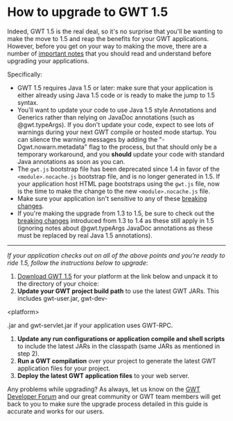 # How to upgrade to GWT 1.5 #

Indeed, GWT 1.5 is the real deal, so it's no surprise that you'll be wanting to make the move to 1.5 and reap the benefits for your GWT applications. However, before you get on your way to making the move, there are a number of [important notes](ReleaseNotes_1_5_ImportantNotes.md) that you should read and understand before upgrading your applications.

Specifically:
  * GWT 1.5 requires Java 1.5 or later: make sure that your application is either already using Java 1.5 code or is ready to make the jump to 1.5 syntax.
  * You'll want to update your code to use Java 1.5 style Annotations and Generics rather than relying on JavaDoc annotations (such as @gwt.typeArgs). If you don't update your code, expect to see lots of warnings during your next GWT compile or hosted mode startup. You can silence the warning messages by adding the "-Dgwt.nowarn.metadata" flag to the process, but that should only be a temporary workaround, and you **should** update your code with standard Java annotations as soon as you can.
  * The `gwt.js` bootstrap file has been deprecated since 1.4 in favor of the `<module>.nocache.js` bootstrap file, and is no longer generated in 1.5. If your application host HTML page bootstraps using the `gwt.js` file, now is the time to make the change to the new `<module>.nocache.js` file.
  * Make sure your application isn't sensitive to any of these [breaking changes](ReleaseNotes_1_5_BreakingChanges.md).
  * If you're making the upgrade from 1.3 to 1.5, be sure to check out the [breaking changes](http://code.google.com/webtoolkit/releases/release-notes-1.4.62.html) introduced from 1.3 to 1.4 as these still apply in 1.5 (ignoring notes about @gwt.typeArgs JavaDoc annotations as these must be replaced by real Java 1.5 annotations).


---


_If your application checks out on all of the above points and you're ready to ride 1.5, follow the instructions below to upgrade_:

  1. [Download GWT 1.5](http://code.google.com/webtoolkit) for your platform at the link below and unpack it to the directory of your choice:
  1. **Update your GWT project build path** to use the latest GWT JARs. This includes gwt-user.jar, gwt-dev-

&lt;platform&gt;

.jar and gwt-servlet.jar if your application uses GWT-RPC.
  1. **Update any run configurations or application compile and shell scripts** to include the latest JARs in the classpath (same JARs as mentioned in step 2).
  1. **Run a GWT compilation** over your project to generate the latest GWT application files for your project.
  1. **Deploy the latest GWT application files** to your web server.

Any problems while upgrading? As always, let us know on the [GWT Developer Forum](http://groups.google.com/group/Google-Web-Toolkit) and our great community or GWT team members will get back to you to make sure the upgrade process detailed in this guide is accurate and works for our users.